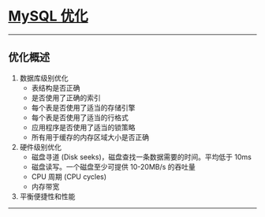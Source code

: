 # [MySQL 优化](https://dev.mysql.com/doc/refman/8.0/en/optimize-overview.html)

---
## 优化概述
1. 数据库级别优化
    - 表结构是否正确
    - 是否使用了正确的索引
    - 每个表是否使用了适当的存储引擎
    - 每个表是否使用了适当的行格式
    - 应用程序是否使用了适当的锁策略
    - 所有用于缓存的内存区域大小是否正确
2. 硬件级别优化
    - 磁盘寻道 (Disk seeks)，磁盘查找一条数据需要的时间。平均低于 10ms
    - 磁盘读写。一个磁盘至少可提供 10-20MB/s 的吞吐量
    - CPU 周期 (CPU cycles)
    - 内存带宽
3. 平衡便捷性和性能
---
